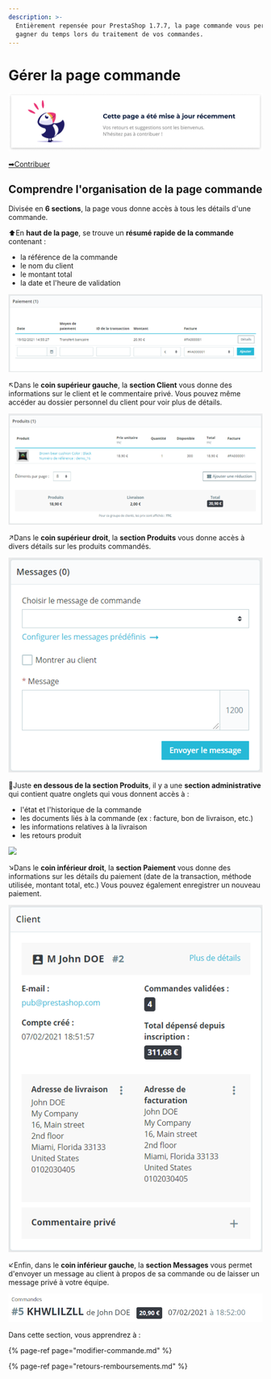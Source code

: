 ```yaml
---
description: >-
  Entièrement repensée pour PrestaShop 1.7.7, la page commande vous permet de
  gagner du temps lors du traitement de vos commandes.
---
```


# Gérer la page commande

![](../../../../.gitbook/assets/recent-updates-1-.png)

[➡Contribuer](https://prestashop.gitbook.io/howtocontribute/)

## Comprendre l'organisation de la page commande

Divisée en **6 sections**, la page vous donne accès à tous les détails d'une commande.

⬆En **haut de la page**, se trouve un **résumé rapide de la commande** contenant :

* la référence de la commande 
* le nom du client 
* le montant total 
* la date et l'heure de validation

![](../../../../.gitbook/assets/image%20%284%29.png)

↖Dans le **coin supérieur gauche**, la **section Client** vous donne des informations sur le client et le commentaire privé. Vous pouvez même accéder au dossier personnel du client pour voir plus de détails.

![](../../../../.gitbook/assets/image%20%282%29.png)

↗Dans le **coin supérieur droit**, la **section Produits** vous donne accès à divers détails sur les produits commandés.

![](../../../../.gitbook/assets/image%20%285%29.png)

🔽Juste **en dessous de la section Produits**, il y a une **section administrative** qui contient quatre onglets qui vous donnent accès à :

* l'état et l'historique de la commande
* les documents liés à la commande \(ex : facture, bon de livraison, etc.\) 
* les informations relatives à la livraison
* les retours produit

![](../../../../.gitbook/assets/image%20%283%29.png)

↘Dans le **coin inférieur droit**, la **section Paiement** vous donne des informations sur les détails du paiement \(date de la transaction, méthode utilisée, montant total, etc.\) Vous pouvez également enregistrer un nouveau paiement.

![](../../../../.gitbook/assets/image%20%281%29.png)

↙Enfin, dans le **coin inférieur gauche**, la **section Messages** vous permet d'envoyer un message au client à propos de sa commande ou de laisser un message privé à votre équipe.

![](../../../../.gitbook/assets/image.png)

Dans cette section, vous apprendrez à :

{% page-ref page="modifier-commande.md" %}

{% page-ref page="retours-remboursements.md" %}

